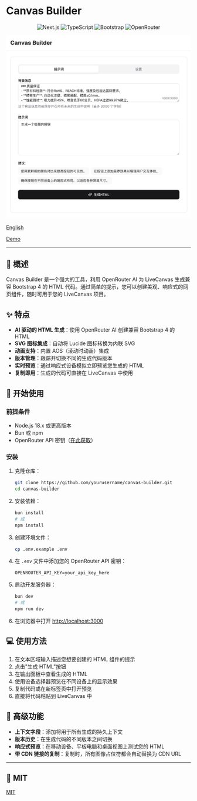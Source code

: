 # Canvas Builder

<p align="center">
  <img src="https://img.shields.io/badge/Next.js-15.x-black" alt="Next.js">
  <img src="https://img.shields.io/badge/TypeScript-5.x-blue" alt="TypeScript">
  <img src="https://img.shields.io/badge/Bootstrap-4.x-purple" alt="Bootstrap">
  <img src="https://img.shields.io/badge/OpenRouter-AI-green" alt="OpenRouter">
</p>

<p align="center">
  <img src="screenshot.png" alt="Canvas Builder Screenshot" width="800">
</p>

[English](README.md)

[Demo](https://livecanvas-builder.vercel.app/)

---

## 🌟 概述

Canvas Builder 是一个强大的工具，利用 OpenRouter AI 为 LiveCanvas 生成兼容 Bootstrap 4 的 HTML 代码。通过简单的提示，您可以创建美观、响应式的网页组件，随时可用于您的 LiveCanvas 项目。

## ✨ 特点

- **AI 驱动的 HTML 生成**：使用 OpenRouter AI 创建兼容 Bootstrap 4 的 HTML
- **SVG 图标集成**：自动将 Lucide 图标转换为内联 SVG
- **动画支持**：内置 AOS（滚动时动画）集成
- **版本管理**：跟踪并切换不同的生成代码版本
- **实时预览**：通过响应式设备模拟立即预览您生成的 HTML
- **复制即用**：生成的代码可直接在 LiveCanvas 中使用

## 🚀 开始使用

### 前提条件

- Node.js 18.x 或更高版本
- Bun 或 npm
- OpenRouter API 密钥（[在此获取](https://openrouter.ai/keys)）

### 安装

1. 克隆仓库：
   ```bash
   git clone https://github.com/yourusername/canvas-builder.git
   cd canvas-builder
   ```

2. 安装依赖：
   ```bash
   bun install
   # 或
   npm install
   ```

3. 创建环境文件：
   ```bash
   cp .env.example .env
   ```

4. 在 `.env` 文件中添加您的 OpenRouter API 密钥：
   ```
   OPENROUTER_API_KEY=your_api_key_here
   ```

5. 启动开发服务器：
   ```bash
   bun dev
   # 或
   npm run dev
   ```

6. 在浏览器中打开 [http://localhost:3000](http://localhost:3000)

## 💻 使用方法

1. 在文本区域输入描述您想要创建的 HTML 组件的提示
2. 点击"生成 HTML"按钮
3. 在输出面板中查看生成的 HTML
4. 使用设备选择器预览在不同设备上的显示效果
5. 复制代码或在新标签页中打开预览
6. 直接将代码粘贴到 LiveCanvas 中

## 🔧 高级功能

- **上下文字段**：添加将用于所有生成的持久上下文
- **版本历史**：在生成代码的不同版本之间切换
- **响应式预览**：在移动设备、平板电脑和桌面视图上测试您的 HTML
- **带 CDN 链接的复制**：复制时，所有图像占位符都会自动替换为 CDN URL

---

## 📝 MIT

[MIT](LICENSE)